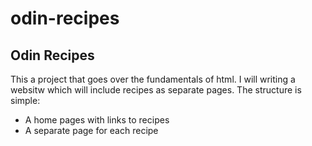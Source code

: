 # odin-recipes

## Odin Recipes
This a project that goes over the fundamentals of html. I will writing a websitw which will include recipes as separate pages. 
The structure is simple:
- A home pages with links to recipes
- A separate page for each recipe